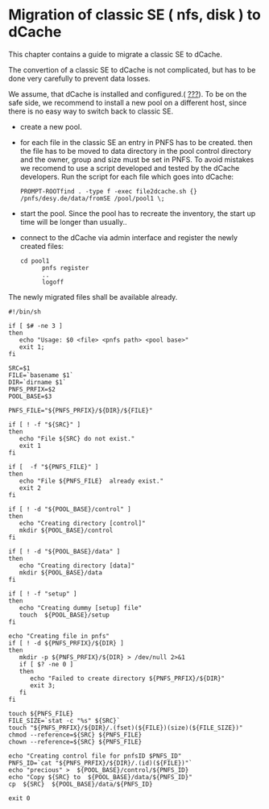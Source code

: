 Migration of classic SE ( nfs, disk ) to dCache
===============================================

This chapter contains a guide to migrate a classic SE to dCache.

The convertion of a classic SE to dCache is not complicated, but has to be done very carefully to prevent data losses.

We assume, that dCache is installed and configured.( [???]). To be on the safe side, we recommend to install a new pool on a different host, since there is no easy way to switch back to classic SE.

-   create a new pool.

-   for each file in the classic SE an entry in PNFS has to be created. then the file has to be moved to data directory in the pool control directory and the owner, group and size must be set in PNFS. To avoid mistakes we recomend to use a script developed and tested by the dCache developers. Run the script for each file which goes into dCache:

        PROMPT-ROOTfind . -type f -exec file2dcache.sh {} /pnfs/desy.de/data/fromSE /pool/pool1 \; 

-   start the pool. Since the pool has to recreate the inventory, the start up time will be longer than usually..

-   connect to the dCache via admin interface and register the newly created files:

        cd pool1
              pnfs register
              ..
              logoff
              

The newly migrated files shall be available already.

    #!/bin/sh

    if [ $# -ne 3 ]
    then
       echo "Usage: $0 <file> <pnfs path> <pool base>"
       exit 1;
    fi

    SRC=$1
    FILE=`basename $1`
    DIR=`dirname $1`
    PNFS_PRFIX=$2
    POOL_BASE=$3

    PNFS_FILE="${PNFS_PRFIX}/${DIR}/${FILE}"

    if [ ! -f "${SRC}" ]
    then
       echo "File ${SRC} do not exist."
       exit 1
    fi

    if [  -f "${PNFS_FILE}" ]
    then
       echo "File ${PNFS_FILE}  already exist."
       exit 2
    fi

    if [ ! -d "${POOL_BASE}/control" ]
    then
       echo "Creating directory [control]"
       mkdir ${POOL_BASE}/control
    fi

    if [ ! -d "${POOL_BASE}/data" ]
    then
       echo "Creating directory [data]"
       mkdir ${POOL_BASE}/data
    fi

    if [ ! -f "setup" ]
    then
       echo "Creating dummy [setup] file"
       touch  ${POOL_BASE}/setup
    fi

    echo "Creating file in pnfs"
    if [ ! -d ${PNFS_PRFIX}/${DIR} ]
    then
       mkdir -p ${PNFS_PRFIX}/${DIR} > /dev/null 2>&1
       if [ $? -ne 0 ]
       then
          echo "Failed to create directory ${PNFS_PRFIX}/${DIR}"
          exit 3;
       fi
    fi

    touch ${PNFS_FILE}
    FILE_SIZE=`stat -c "%s" ${SRC}`
    touch "${PNFS_PRFIX}/${DIR}/.(fset)(${FILE})(size)(${FILE_SIZE})"
    chmod --reference=${SRC} ${PNFS_FILE}
    chown --reference=${SRC} ${PNFS_FILE}

    echo "Creating control file for pnfsID $PNFS_ID"
    PNFS_ID=`cat "${PNFS_PRFIX}/${DIR}/.(id)(${FILE})"`
    echo "precious" >  ${POOL_BASE}/control/${PNFS_ID}
    echo "Copy ${SRC} to  ${POOL_BASE}/data/${PNFS_ID}"
    cp  ${SRC}  ${POOL_BASE}/data/${PNFS_ID}

    exit 0

  [???]: #in-install
